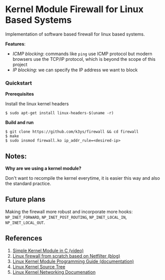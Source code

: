 # Kernel Module Firewall for Linux Based Systems
Implementation of software based firewall for linux based systems.

**Features**:
- *ICMP blocking*: commands like `ping` use ICMP protocol but modern browsers use the TCP/IP protocol, which is beyond the scope of this project
- *IP blocking*: we can specify the IP address we want to block

### Quickstart

**Prerequisites**

Install the linux kernel headers
```
$ sudo apt-get install linux-headers-$(uname -r)
```
**Build and run**
```shell
$ git clone https://github.com/k3ys/firewall && cd firewall
$ make
$ sudo insmod firewall.ko ip_addr_rule=<desired-ip>
```

## Notes:
**Why are we using a kernel module?**

Don't want to recompile the kernel everytime, it is easier this way and also the standard practice.

## Future plans

Making the firewall more robust and incorporate more hooks: `NP_INET_FORWARD`, `NP_INET_POST_ROUTING`, `NP_INET_LOCAL_IN`, `NP_INET_LOCAL_OUT`.

## References
1. [Simple Kernel Module in C (video)](https://www.youtube.com/watch?v=SOo1rbnryeo)
2. [Linux firewall from scratch based on Netfilter (blog)](https://levelup.gitconnected.com/write-a-linux-firewall-from-scratch-based-on-netfilter-462013202686)
3. [Linux Kernel Module Programming Guide (documentation)](https://sysprog21.github.io/lkmpg/)
4. [Linux Kernel Source Tree](https://github.com/torvalds/linux)
5. [Linux Kernel Networking Documenation](https://www.kernel.org/doc/html/latest/networking/index.html)